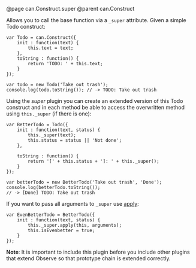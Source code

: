 @page can.Construct.super
@parent can.Construct

Allows you to call the base function via a `_super` attribute. Given a simple Todo construct:

	var Todo = can.Construct({
        init : function(text) {
            this.text = text;
        },
        toString : function() {
            return 'TODO: ' + this.text;
        }
    });

    var todo = new Todo('Take out trash');
    console.log(todo.toString()); // -> TODO: Take out trash

Using the *super* plugin you can create an extended version of this Todo construct and in each method
be able to access the overwritten method using `this._super` (if there is one):

	var BetterTodo = Todo({
		init : function(text, status) {
			this._super(text);
			this.status = status || 'Not done';
		},

		toString : function() {
			return '[' + this.status + ']: ' + this._super();
		}
	});

	var betterTodo = new BetterTodo('Take out trash', 'Done');
    console.log(betterTodo.toString());
    // -> [Done] TODO: Take out trash

If you want to pass all arguments to `_super` use
[apply](https://developer.mozilla.org/en/JavaScript/Reference/Global_Objects/Function/apply):

	var EvenBetterTodo = BetterTodo({
		init : function(text, status) {
			this._super.apply(this, arguments);
			this.isEvenbetter = true;
		}
	});

**Note**: It is important to include this plugin before you include other plugins that
extend Observe so that prototype chain is extended correctly.
